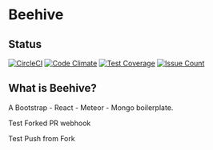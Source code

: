 # Beehive

## Status
[![CircleCI](https://circleci.com/gh/mackbrowne/beehive/tree/master.svg?style=shield&circle-token=30f0ed1a6045574cfcdbb88412a32d12efa7be06)](https://circleci.com/gh/mackbrowne/beehive/tree/master) [![Code Climate](https://codeclimate.com/repos/59c5f369326e3f029f0003ca/badges/2f9d7230de8d90692ee9/gpa.svg)](https://codeclimate.com/repos/59c5f369326e3f029f0003ca/feed) [![Test Coverage](https://codeclimate.com/repos/59c5f369326e3f029f0003ca/badges/2f9d7230de8d90692ee9/coverage.svg)](https://codeclimate.com/repos/59c5f369326e3f029f0003ca/coverage) [![Issue Count](https://codeclimate.com/repos/59c5f369326e3f029f0003ca/badges/2f9d7230de8d90692ee9/issue_count.svg)](https://codeclimate.com/repos/59c5f369326e3f029f0003ca/feed)

## What is Beehive?
A Bootstrap - React - Meteor - Mongo boilerplate.


Test Forked PR webhook

Test Push from Fork

